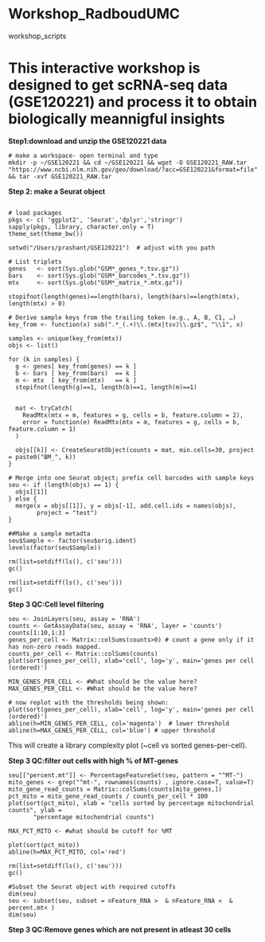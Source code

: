 # Workshop_RadboudUMC
workshop_scripts

# This interactive workshop is designed to get scRNA-seq data (GSE120221) and process it to obtain biologically meannigful insights

**Step1:download and unzip the GSE120221 data**

```console
# make a workspace- open terminal and type
mkdir -p ~/GSE120221 && cd ~/GSE120221 && wget -O GSE120221_RAW.tar "https://www.ncbi.nlm.nih.gov/geo/download/?acc=GSE120221&format=file" && tar -xvf GSE120221_RAW.tar

```
**Step 2: make a Seurat object**

```{r}

# load packages
pkgs <- c( 'ggplot2', 'Seurat','dplyr','stringr')
sapply(pkgs, library, character.only = T)
theme_set(theme_bw())

setwd("/Users/prashant/GSE120221")  # adjust with you path

# List triplets
genes   <- sort(Sys.glob("GSM*_genes_*.tsv.gz"))
bars    <- sort(Sys.glob("GSM*_barcodes_*.tsv.gz"))
mtx     <- sort(Sys.glob("GSM*_matrix_*.mtx.gz"))

stopifnot(length(genes)==length(bars), length(bars)==length(mtx), length(mtx) > 0)

# Derive sample keys from the trailing token (e.g., A, B, C1, …)
key_from <- function(x) sub(".*_(.+)\\.(mtx|tsv)\\.gz$", "\\1", x)

samples <- unique(key_from(mtx))
objs <- list()

for (k in samples) {
  g <- genes[ key_from(genes) == k ]
  b <- bars [ key_from(bars)  == k ]
  m <- mtx  [ key_from(mtx)   == k ]
  stopifnot(length(g)==1, length(b)==1, length(m)==1)
  
  
  mat <- tryCatch(
    ReadMtx(mtx = m, features = g, cells = b, feature.column = 2),
    error = function(e) ReadMtx(mtx = m, features = g, cells = b, feature.column = 1)
  )
  
  objs[[k]] <- CreateSeuratObject(counts = mat, min.cells=30, project = paste0("BM_", k))
}

# Merge into one Seurat object; prefix cell barcodes with sample keys
seu <- if (length(objs) == 1) {
  objs[[1]]
} else {
  merge(x = objs[[1]], y = objs[-1], add.cell.ids = names(objs), 
        project = "test")
}

##Make a sample metadta
seu$Sample <- factor(seu$orig.ident)
levels(factor(seu$Sample))

rm(list=setdiff(ls(), c('seu')))
gc()

rm(list=setdiff(ls(), c('seu')))
gc()
```
  
**Step 3 QC:Cell level filtering**
```{r}
seu <- JoinLayers(seu, assay = 'RNA')
counts <- GetAssayData(seu, assay = 'RNA', layer = 'counts')
counts[1:10,1:3]
genes_per_cell <- Matrix::colSums(counts>0) # count a gene only if it has non-zero reads mapped.
counts_per_cell <- Matrix::colSums(counts)
plot(sort(genes_per_cell), xlab='cell', log='y', main='genes per cell (ordered)')

MIN_GENES_PER_CELL <- #What should be the value here?
MAX_GENES_PER_CELL <- #What should be the value here?  

# now replot with the thresholds being shown:
plot(sort(genes_per_cell), xlab='cell', log='y', main='genes per cell (ordered)')
abline(h=MIN_GENES_PER_CELL, col='magenta')  # lower threshold
abline(h=MAX_GENES_PER_CELL, col='blue') # upper threshold

```
This will create a library complexity plot (~cell vs sorted genes-per-cell). 

**Step 3 QC:filter out cells with high % of MT-genes**

```{r}
seu[["percent.mt"]] <- PercentageFeatureSet(seu, pattern = "^MT-")
mito_genes <- grep("^mt-", rownames(counts) , ignore.case=T, value=T)
mito_gene_read_counts = Matrix::colSums(counts[mito_genes,])
pct_mito = mito_gene_read_counts / counts_per_cell * 100
plot(sort(pct_mito), xlab = "cells sorted by percentage mitochondrial counts", ylab = 
       "percentage mitochondrial counts")

MAX_PCT_MITO <- #what should be cutoff for %MT

plot(sort(pct_mito))
abline(h=MAX_PCT_MITO, col='red')

rm(list=setdiff(ls(), c('seu')))
gc()

#Subset the Seurat object with required cutoffs
dim(seu)
seu <- subset(seu, subset = nFeature_RNA >  & nFeature_RNA <  & percent.mt< )
dim(seu)
```
**Step 3 QC:Remove genes which are not present in atleast 30 cells**
